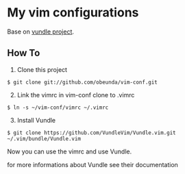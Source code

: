 # My vim configurations

Base on [vundle project](https://github.com/VundleVim/Vundle.vim).

## How To

1. Clone this project

```
$ git clone git://github.com/obeunda/vim-conf.git
```

2. Link the vimrc in vim-conf clone to .vimrc

```
$ ln -s ~/vim-conf/vimrc ~/.vimrc
```

3. Install Vundle

```
$ git clone https://github.com/VundleVim/Vundle.vim.git ~/.vim/bundle/Vundle.vim
```

Now you can use the vimrc and use Vundle.

for more informations about Vundle see their documentation
